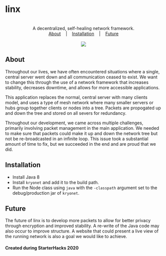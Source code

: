 <h1>linx</h1>
<p align=center>
  <br>
  <span>A decentralized, self-healing network framework.</span>
  <br>
    <a href="#about">About</a>
    &nbsp;&nbsp;&nbsp;|&nbsp;&nbsp;&nbsp;
    <a href="#installation">Installation</a>
    &nbsp;&nbsp;&nbsp;|&nbsp;&nbsp;&nbsp;
    <a href="#future">Future</a>
  <br><br>
  <img src="https://i.imgur.com/b9OfsAi.gif">
</p>

## About
Throughout our lives, we have often encountered situations where a single, central server went down and all communication ceased to exist. We want to change this through the use of a network framework that increases stability, decreases downtime, and allows for more accessible applications.

This application replaces the normal, central server with many clients model, and uses a type of mesh network where many smaller servers or hubs group together clients or nodes into a tree. Packets are propogated up and down the tree and stored on all severs for redundancy.

Throughout our development, we came across multiple challenges, primarily involving packet management in the main application. We needed to make sure that packets could make it up and down the network tree but not be re-broadcasted in an infinite loop. This issue took a substantial amount of time to fix, but we succeeded in the end and are proud that we did.

## Installation
 - Install Java 8
 - Install `kryonet` and add it to the build path.
 - Run the Node class using `java` with the `-classpath` argument set to the debug/production jar of `kryonet`.

## Future
The future of linx is to develop more packets to allow for better privacy through encryption and improved stability. A re-write of the Java code may also occur to improve structure. A website that could present a live view of the running network is also a goal we would like to achieve.

#### Created during StarterHacks 2020
